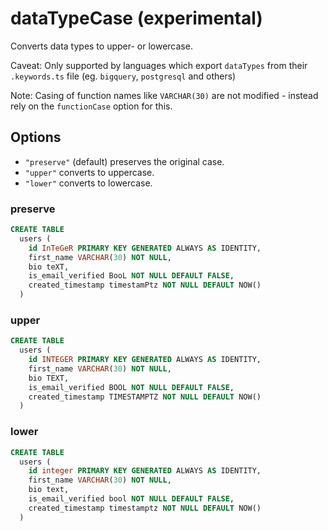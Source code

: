 # dataTypeCase (experimental)

Converts data types to upper- or lowercase.

Caveat: Only supported by languages which export `dataTypes` from their `.keywords.ts` file (eg. `bigquery`, `postgresql` and others)

Note: Casing of function names like `VARCHAR(30)` are not modified - instead rely on the `functionCase` option for this.

## Options

- `"preserve"` (default) preserves the original case.
- `"upper"` converts to uppercase.
- `"lower"` converts to lowercase.

### preserve

```sql
CREATE TABLE
  users (
    id InTeGeR PRIMARY KEY GENERATED ALWAYS AS IDENTITY,
    first_name VARCHAR(30) NOT NULL,
    bio teXT,
    is_email_verified BooL NOT NULL DEFAULT FALSE,
    created_timestamp timestamPtz NOT NULL DEFAULT NOW()
  )
```

### upper

```sql
CREATE TABLE
  users (
    id INTEGER PRIMARY KEY GENERATED ALWAYS AS IDENTITY,
    first_name VARCHAR(30) NOT NULL,
    bio TEXT,
    is_email_verified BOOL NOT NULL DEFAULT FALSE,
    created_timestamp TIMESTAMPTZ NOT NULL DEFAULT NOW()
  )
```

### lower

```sql
CREATE TABLE
  users (
    id integer PRIMARY KEY GENERATED ALWAYS AS IDENTITY,
    first_name VARCHAR(30) NOT NULL,
    bio text,
    is_email_verified bool NOT NULL DEFAULT FALSE,
    created_timestamp timestamptz NOT NULL DEFAULT NOW()
  )
```
